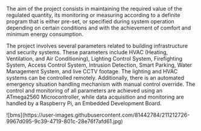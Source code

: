 <p>The aim of the project consists in maintaining the required value of the regulated quantity, its monitoring or measuring according to a definite program that is either pre-set, or specified during system operation depending on certain conditions and with the achievement of comfort and minimum energy consumption.</p>
<p>The project involves several parameters related to building infrastructure and security systems. These parameters include HVAC (Heating, Ventilation, and Air Conditioning), Lighting Control System, Firefighting System, Access Control System, Intrusion Detection, Smart Parking, Water Management System, and live CCTV footage. The lighting and HVAC systems can be controlled remotely. Additionally, there is an automated emergency situation handling mechanism with manual control override. The control and monitoring of all parameters are achieved using an ATmega2560 Microcontroller, while data acquisition and monitoring are handled by a Raspberry Pi, an Embedded Development Board.</p>
![bms](https://user-images.githubusercontent.com/81442784/211212726-9967d095-9c39-4719-801c-28e76f7afd61.jpg)
